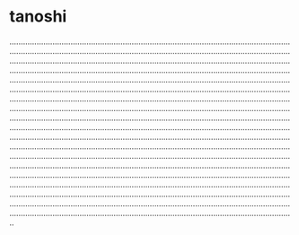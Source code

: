# tanoshi

......................................................................................................................................................................................................................................................................................................................................................................................................................................................................................................................................................................................................................................................................................................................................................................................................................................................................................................................................................................................................................................................................................................................................................................................................................................................................................................................................................................................................................................................................................................................................................................................................................................................................................................................................................................................................................................................................................................................................................................................................................................................................................................................................................................................................................................................................................................................................................................................................................................................